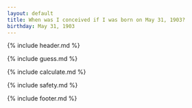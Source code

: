 ```yaml
---
layout: default
title: When was I conceived if I was born on May 31, 1903?
birthday: May 31, 1903
---
```


{% include header.md %}

{% include guess.md %}

{% include calculate.md %}

{% include safety.md %}

{% include footer.md %}



